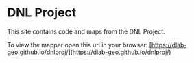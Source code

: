 # DNL Project

This site contains code and maps from the DNL Project.

To view the mapper open this url in your browser:
[https://dlab-geo.github.io/dnlproj/](https://dlab-geo.github.io/dnlproj/)
